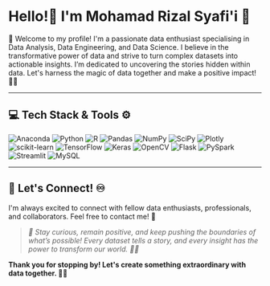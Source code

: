 # Hello!👋 I'm Mohamad Rizal Syafi'i 🥶

🚀 Welcome to my profile! I'm a passionate data enthusiast specialising in Data Analysis, Data Engineering, and Data Science. I believe in the transformative power of data and strive to turn complex datasets into actionable insights. I’m dedicated to uncovering the stories hidden within data. Let's harness the magic of data together and make a positive impact! 🌟✨

---

## 💻 Tech Stack & Tools ⚙️
![Anaconda](https://img.shields.io/badge/Anaconda-%2344A833.svg?style=for-the-badge&logo=anaconda&logoColor=white) ![Python](https://img.shields.io/badge/python-3670A0?style=for-the-badge&logo=python&logoColor=ffdd54) ![R](https://img.shields.io/badge/r-%23276DC3.svg?style=for-the-badge&logo=r&logoColor=white) ![Pandas](https://img.shields.io/badge/pandas-%23150458.svg?style=for-the-badge&logo=pandas&logoColor=white) ![NumPy](https://img.shields.io/badge/numpy-%23013243.svg?style=for-the-badge&logo=numpy&logoColor=white) ![SciPy](https://img.shields.io/badge/SciPy-8CAAE6?style=for-the-badge&logo=scipy&logoColor=white) ![Plotly](https://img.shields.io/badge/Plotly-01A0E6?style=for-the-badge&logo=plotly&logoColor=white) ![scikit-learn](https://img.shields.io/badge/scikit--learn-F7931E?logo=scikitlearn&logoColor=fff&style=for-the-badge) ![TensorFlow](https://img.shields.io/badge/TensorFlow-%23FF6F00.svg?style=for-the-badge&logo=TensorFlow&logoColor=white) ![Keras](https://img.shields.io/badge/Keras-%23D00000.svg?style=for-the-badge&logo=Keras&logoColor=white) ![OpenCV](https://img.shields.io/badge/OpenCV-5C3EE8?style=for-the-badge&logo=opencv&logoColor=white) ![Flask](https://img.shields.io/badge/Flask-000?logo=flask&logoColor=fff&style=for-the-badge) ![PySpark](https://img.shields.io/badge/PySpark-%23E25A1C.svg?style=for-the-badge&logo=Apache-Spark&logoColor=white) ![Streamlit](https://img.shields.io/badge/Streamlit-%23FE4B4B.svg?style=for-the-badge&logo=streamlit&logoColor=white) ![MySQL](https://img.shields.io/badge/mysql-%2300f.svg?style=for-the-badge&logo=mysql&logoColor=white)

---

## 🔗 Let's Connect! ♾️

I'm always excited to connect with fellow data enthusiasts, professionals, and collaborators. Feel free to contact me! 💸

> *💫 Stay curious, remain positive, and keep pushing the boundaries of what’s possible! Every dataset tells a story, and every insight has the power to transform our world. 🍏✨*

**Thank you for stopping by! Let's create something extraordinary with data together. 🎉🔥**
